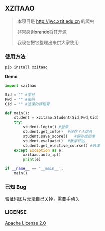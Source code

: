 ## XZITAAO

> 本项目是 http://jwc.xzit.edu.cn 的爬虫
>
> 非常感谢[xrandx](https://github.com/xrandx)将其开源
>
> 我现在把它整理出来供大家使用

### 使用方法

`pip install xzitaao`

**Demo**

```python
import xzitaao

Sid = "" #学号
Pwd = "" #密码
Cid = "" #选课的课程号

def main():
    student = xzitaao.Student(Sid,Pwd,Cid)
    try:
        student.login() #登录
        student.get_info()  #保存个人信息
        student.save_score()   #保存成绩单
        student.evaluate()  #教学评估
        student.get_elective_course() #选课
    except Exception as e:
        xzitaao.auto_ip()
        print(e)

if __name__ == '__main__':
    main()
```

### 已知 Bug

验证码图片无法自己关掉，需要手动关

### LICENSE

[Apache License 2.0](LICENSE)